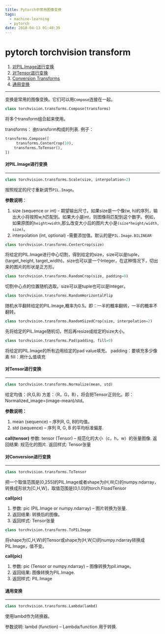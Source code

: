 ```yaml
---
title: Pytorch中常用图像变换
tags:
  - machine-learning
  - pytorch
date: 2018-04-13 01:40:39
---
```



# pytorch torchvision transform

1. [对PIL.Image进行变换](https://ptorch.com/docs/1/transforms#transforms-on-pil-image)
2. [对Tensor进行变换](https://ptorch.com/docs/1/transforms#transforms-on-torch-tensor)
3. [Conversion Transforms](https://ptorch.com/docs/1/transforms#conversion-transforms)
4. [通用变换](https://ptorch.com/docs/1/transforms#generic-transforms)

------

变换是常用的图像变换。它们可以用`Compose`连接在一起。

```Python
class torchvision.transforms.Compose(transforms)
```

将多个transform组合起来使用。

transforms： 由transform构成的列表. 例子：

```Python
transforms.Compose([
     transforms.CenterCrop(10),
    transforms.ToTensor(),
])
```

#### 对PIL.Image进行变换

------

```Python
class torchvision.transforms.Scale(size, interpolation=2)
```

按照规定的尺寸重新调节`PIL.Image`。

**参数说明**：

1. size (sequence or int) - 期望输出尺寸。如果size是一个像(w, h)的序列，输出大小将按照w,h匹配到。如果大小是int，则图像将匹配到这个数字。例如，如果原图的`height>width`,那么改变大小后的图片大小是`(size*height/width, size)`。
2. interpolation (int, optional) -需要添加值。默认的是`PIL.Image.BILINEAR`

```Python
class torchvision.transforms.CenterCrop(size)
```

将给定的PIL.Image进行中心切割，得到给定的size，size可以是tuple，(target_height, target_width)。size也可以是一个Integer，在这种情况下，切出来的图片的形状是正方形。

```Python
class torchvision.transforms.RandomCrop(size, padding=0)
```

切割中心点的位置随机选取。size可以是tuple也可以是Integer。

```Python
class torchvision.transforms.RandomHorizontalFlip
```

随机水平翻转给定的PIL.Image,概率为0.5。即：一半的概率翻转，一半的概率不翻转。

```Python
class torchvision.transforms.RandomSizedCrop(size, interpolation=2)
```

先将给定的PIL.Image随机切，然后再resize成给定的size大小。

```Python
class torchvision.transforms.Pad(padding, fill=0)
```

将给定的PIL.Image的所有边用给定的pad value填充。 padding：要填充多少像素 fill：用什么值填充

#### 对Tensor进行变换

------

```Python
class torchvision.transforms.Normalize(mean, std)
```

给定均值：(R,G,B) 方差：（R，G，B），将会把Tensor正则化。即：Normalized_image=(image-mean)/std。

**参数说明：**

1. mean (sequence) – 序列R, G, B的均值。
2. std (sequence) – 序列 R, G, B 的平均标准偏差.

**call(tensor)** 参数: tensor (Tensor) – 规范化的大小（c，h，w）的张量图像. 返回结果: 规范化的图片. 返回样式: Tensor张量

#### 对Conversion进行变换

------

```Python
class torchvision.transforms.ToTensor
```

把一个取值范围是[0,255]的PIL.Image或者shape为(H,W,C)的numpy.ndarray，转换成形状为[C,H,W]，取值范围是[0,1.0]的torch.FloadTensor

**call(pic)**

1. 参数: pic (PIL.Image or numpy.ndarray) – 图片转换为张量.
2. 返回结果: 转换后的图像。
3. 返回样式: Tensor张量

```Python
class torchvision.transforms.ToPILImage
```

将shape为(C,H,W)的Tensor或shape为(H,W,C)的numpy.ndarray转换成PIL.Image，值不变。

**call(pic)**

1. 参数: pic (Tensor or numpy.ndarray) – 图像转换为pil.image。
2. 返回结果: 图像转换为PIL.Image.
3. 返回样式: PIL.Image

#### 通用变换

------

```Python
class torchvision.transforms.Lambda(lambd)
```

使用lambd作为转换器。

参数说明: lambd (function) – Lambda/function 用于转换.